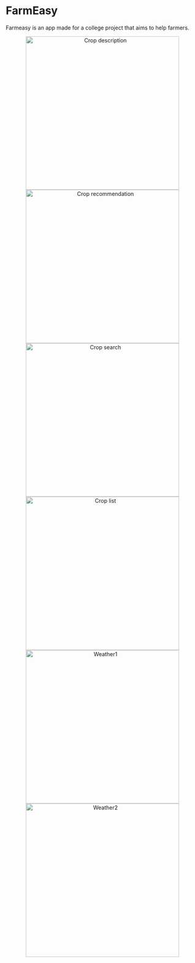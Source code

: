 # FarmEasy

Farmeasy is an app made for a college project that aims to help farmers.


<p align="center">
   <img width="400" alt="Crop description" src="https://github.com/Spsden/farmeasy/blob/main/snaps/crop_desc.jpg"> 
   <img width="400" alt="Crop recommendation" src="https://github.com/Spsden/farmeasy/blob/main/snaps/crop_rec.jpg"> 
   <img width="400" alt="Crop search" src="https://github.com/Spsden/farmeasy/blob/main/snaps/crop_search.jpg"> 
   <img width="400" alt="Crop list" src="https://github.com/Spsden/farmeasy/blob/main/snaps/croplist.jpg"> 
   <img width="400" alt="Weather1" src="https://github.com/Spsden/farmeasy/blob/main/snaps/weather1.jpg"> 
   <img width="400" alt="Weather2" src="https://github.com/Spsden/farmeasy/blob/main/snaps/weather2.jpg"> 
</p>
